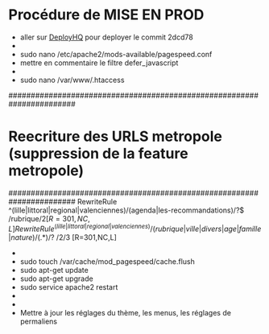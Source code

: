# Procédure de MISE EN PROD #

* aller sur [DeployHQ](https://kidzou.deployhq.com/projects/kidzou-web/deployments) pour deployer le commit 2dcd78
*
* sudo nano /etc/apache2/mods-available/pagespeed.conf
* mettre en commentaire le filtre defer_javascript
*
* sudo nano /var/www/.htaccess

#######################################################################
# Reecriture des URLS metropole (suppression de la feature metropole) #
#######################################################################
RewriteRule ^(lille|littoral|regional|valenciennes)/(agenda|les-recommandations)/?$ /rubrique/$2  [R=301,NC,L]
RewriteRule ^(lille|littoral|regional|valenciennes)/(rubrique|ville|divers|age|famille|nature)/(.*)/?$ /$2/$3 [R=301,NC,L]

*
* sudo touch /var/cache/mod_pagespeed/cache.flush
* sudo apt-get update
* sudo apt-get upgrade
* sudo service apache2 restart
*
*
* Mettre à jour les réglages du thème, les menus, les réglages de permaliens


